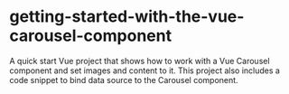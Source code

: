 # getting-started-with-the-vue-carousel-component
A quick start Vue project that shows how to work with a Vue Carousel component and set images and content to it. This project also includes a code snippet to bind data source to the Carousel component.

